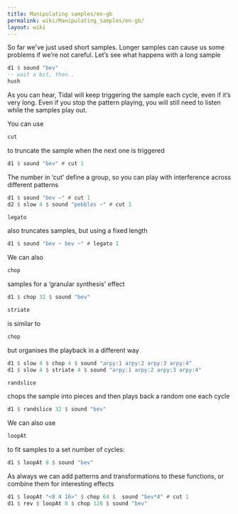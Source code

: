 ```yaml
---
title: Manipulating samples/en-gb
permalink: wiki/Manipulating_samples/en-gb/
layout: wiki
---
```


<languages />

So far we've just used short samples. Longer samples can cause us some
problems if we’re not careful. Let’s see what happens with a long sample

``` Haskell
d1 $ sound "bev"
-- wait a bit, then..
hush
```

As you can hear, Tidal will keep triggering the sample each cycle, even
if it’s very long. Even if you stop the pattern playing, you will still
need to listen while the samples play out.

You can use

``` Haskell
cut
```

to truncate the sample when the next one is triggered

``` Haskell
d1 $ sound "bev" # cut 1
```

The number in ‘cut’ define a group, so you can play with interference
across different patterns

``` Haskell
d1 $ sound "bev ~" # cut 1
d2 $ slow 4 $ sound "pebbles ~" # cut 1
```

``` Haskell
legato
```

also truncates samples, but using a fixed length

``` Haskell
d1 $ sound "bev ~ bev ~" # legato 1
```

We can also

``` Haskell
chop
```

samples for a ‘granular synthesis' effect

``` Haskell
d1 $ chop 32 $ sound "bev"
```

``` Haskell
striate
```

is similar to

``` Haskell
chop
```

but organises the playback in a different way

``` Haskell
d1 $ slow 4 $ chop 4 $ sound "arpy:1 arpy:2 arpy:3 arpy:4"
d1 $ slow 4 $ striate 4 $ sound "arpy:1 arpy:2 arpy:3 arpy:4"
```

``` Haskell
randslice
```

chops the sample into pieces and then plays back a random one each cycle

``` Haskell
d1 $ randslice 32 $ sound "bev"
```

We can also use

``` Haskell
loopAt
```

to fit samples to a set number of cycles:

``` Haskell
d1 $ loopAt 8 $ sound "bev"
```

As always we can add patterns and transformations to these functions, or
combine them for interesting effects

``` Haskell
d1 $ loopAt "<8 4 16>" $ chop 64 $  sound "bev*4" # cut 1
d1 $ rev $ loopAt 8 $ chop 128 $ sound "bev"
```

